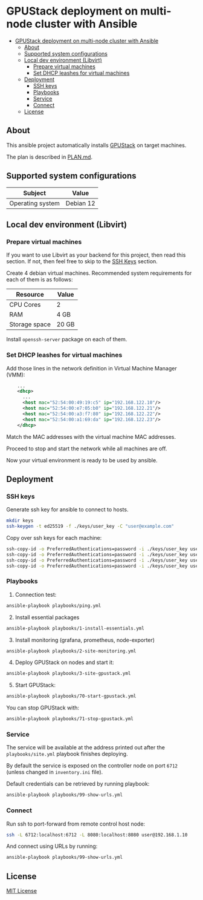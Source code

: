 # GPUStack deployment on multi-node cluster with Ansible

- [GPUStack deployment on multi-node cluster with Ansible](#gpustack-deployment-on-multi-node-cluster-with-ansible)
  - [About](#about)
  - [Supported system configurations](#supported-system-configurations)
  - [Local dev environment (Libvirt)](#local-dev-environment-libvirt)
    - [Prepare virtual machines](#prepare-virtual-machines)
    - [Set DHCP leashes for virtual machines](#set-dhcp-leashes-for-virtual-machines)
  - [Deployment](#deployment)
    - [SSH keys](#ssh-keys)
    - [Playbooks](#playbooks)
    - [Service](#service)
    - [Connect](#connect)
  - [License](#license)

## About

This ansible project automatically installs [GPUStack](https://github.com/gpustack/gpustack) on target machines.

The plan is described in [PLAN.md](./PLAN.md).

## Supported system configurations

Subject | Value
-|-
Operating system | Debian 12

## Local dev environment (Libvirt)

### Prepare virtual machines

If you want to use Libvirt as your backend for this project, then read this section. If not, then feel free to skip to the [SSH Keys](#ssh-keys) section.

Create 4 debian virtual machines. Recommended system requirements for each of them is as follows:

| Resource      | Value |
| ------------- | ----- |
| CPU Cores     | 2     |
| RAM           | 4 GB  |
| Storage space | 20 GB |

Install `openssh-server` package on each of them.

### Set DHCP leashes for virtual machines

Add those lines in the network definition in Virtual Machine Manager (VMM):

```xml
    ...
    <dhcp>
      ...
      <host mac="52:54:00:49:19:c5" ip="192.168.122.10"/>
      <host mac="52:54:00:e7:05:b0" ip="192.168.122.21"/>
      <host mac="52:54:00:a3:f7:80" ip="192.168.122.22"/>
      <host mac="52:54:00:a1:69:da" ip="192.168.122.23"/>
    </dhcp>
```

Match the MAC addresses with the virtual machine MAC addresses.

Proceed to stop and start the network while all machines are off.

Now your virtual environment is ready to be used by ansible.

## Deployment

### SSH keys

Generate ssh key for ansible to connect to hosts.

```bash
mkdir keys
ssh-keygen -t ed25519 -f ./keys/user_key -C "user@example.com"
```

Copy over ssh keys for each machine:

```bash
ssh-copy-id -o PreferredAuthentications=password -i ./keys/user_key user@192.168.122.10
ssh-copy-id -o PreferredAuthentications=password -i ./keys/user_key user@192.168.122.21
ssh-copy-id -o PreferredAuthentications=password -i ./keys/user_key user@192.168.122.22
ssh-copy-id -o PreferredAuthentications=password -i ./keys/user_key user@192.168.122.23
```

### Playbooks

1. Connection test:

```bash
ansible-playbook playbooks/ping.yml
```

2. Install essential packages

```bash
ansible-playbook playbooks/1-install-essentials.yml
```

3. Install monitoring (grafana, prometheus, node-exporter)

```bash
ansible-playbook playbooks/2-site-monitoring.yml
```

4. Deploy GPUStack on nodes and start it:

```bash
ansible-playbook playbooks/3-site-gpustack.yml
```

5. Start GPUStack:

```bash
ansible-playbook playbooks/70-start-gpustack.yml
```

You can stop GPUStack with:

```bash
ansible-playbook playbooks/71-stop-gpustack.yml
```

### Service

The service will be available at the address printed out after the `playbooks/site.yml` playbook finishes deploying.

By default the service is exposed on the controller node on port `6712` (unless changed in `inventory.ini` file).

Default credentials can be retrieved by running playbook:

```bash
ansible-playbook playbooks/99-show-urls.yml
```

### Connect

Run ssh to port-forward from remote control host node:

```bash
ssh -L 6712:localhost:6712 -L 8080:localhost:8080 user@192.168.1.10
```

And connect using URLs by running:

```bash
ansible-playbook playbooks/99-show-urls.yml
```

## License

[MIT License](./LICENSE)
